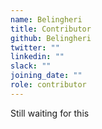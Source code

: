 ```yaml
---
name: Belingheri
title: Contributor
github: Belingheri
twitter: ""
linkedin: ""
slack: ""
joining_date: ""
role: contributor
---
```


Still waiting for this
